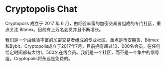# Cryptopolis Chat

Cryptopolis 成立于 2017 年 6 月，由经验丰富的加密交易者组成的专门社区，重点关注 Bitmex。目前有上万名会员并且不断增长。

我们是一个由经验丰富的加密交易者组成的专业社区，重点是币安期货，Bitmex和Bybit。Cryptopolis成立于2017年7月，目前拥有超过10，000名会员，在任何给定时间都有大约1，500名在线会员。我们是一个社区，而不是一个集中的信号组。Cryptopolis将永远是免费的。
